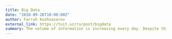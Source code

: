 ```yaml
---
title: Big Data
date: "2018-09-26T10:00:00Z"
author: Farruh Kushnazarov
external_link: https://tuit.uz/ru/post/bigdata
summary: The volume of information is increasing every day. Despite this, Big Data functioning all over the world is only an insignificant part of it. According to IDC forecasts, the volume of information may reach 40 Zettabytes by 2020. From the beginning of 2010 to the present, the amount of data has increased 50-55 times. According to research, 2.8 Zettabytes of information currently exist and are processed. In his talk on Big Data, he will highlight fundamental issues in this area.
---
```

